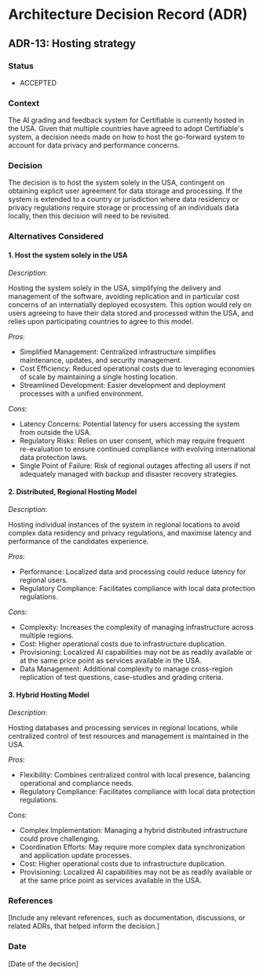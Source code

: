 # Architecture Decision Record (ADR)

## ADR-13: Hosting strategy

### Status
- ACCEPTED

### Context
The AI grading and feedback system for Certifiable is currently hosted in the USA. Given that multiple countries have agreed to adopt Certifiable's system, a decision needs made on how to host the go-forward system to account for data privacy and performance concerns.

### Decision
The decision is to host the system solely in the USA, contingent on obtaining explicit user agreement for data storage and processing. If the system is extended to a country or jurisdiction where data residency or privacy regulations require storage or processing of an individuals data locally, then this decision will need to be revisited.

### Alternatives Considered

#### 1. Host the system solely in the USA

*Description*:

Hosting the system solely in the USA, simplifying the delivery and management of the software, avoiding replication and in particular cost concerns of an internatially deployed ecosystem. This option would rely on users agreeing to have their data stored and processed within the USA, and relies upon participating countries to agree to this model.

*Pros*:
- Simplified Management: Centralized infrastructure simplifies maintenance, updates, and security management.
- Cost Efficiency: Reduced operational costs due to leveraging economies of scale by maintaining a single hosting location.
- Streamlined Development: Easier development and deployment processes with a unified environment.

*Cons*:
- Latency Concerns: Potential latency for users accessing the system from outside the USA.
- Regulatory Risks: Relies on user consent, which may require frequent re-evaluation to ensure continued compliance with evolving international data protection laws.
- Single Point of Failure: Risk of regional outages affecting all users if not adequately managed with backup and disaster recovery strategies.

#### 2. Distributed, Regional Hosting Model

*Description*:

Hosting individual instances of the system in regional locations to avoid complex data residency and privacy regulations, and maximise latency and performance of the candidates experience.

*Pros*:
- Performance: Localized data and processing could reduce latency for regional users.
- Regulatory Compliance: Facilitates compliance with local data protection regulations.

*Cons*:
- Complexity: Increases the complexity of managing infrastructure across multiple regions.
- Cost: Higher operational costs due to infrastructure duplication.
- Provisioning: Localized AI capabilities may not be as readily available or at the same price point as services available in the USA.
- Data Management: Additional complexity to manage cross-region replication of test questions, case-studies and grading criteria.

#### 3. Hybrid Hosting Model

*Description*:

Hosting databases and processing services in regional locations, while centralized control of test resources and management is maintained in the USA.

*Pros*:
- Flexibility: Combines centralized control with local presence, balancing operational and compliance needs.
- Regulatory Compliance: Facilitates compliance with local data protection regulations.

*Cons*:
- Complex Implementation: Managing a hybrid distributed infrastructure could prove challenging.
- Coordination Efforts: May require more complex data synchronization and application update processes.
- Cost: Higher operational costs due to infrastructure duplication.
- Provisioning: Localized AI capabilities may not be as readily available or at the same price point as services available in the USA.

### References
[Include any relevant references, such as documentation, discussions, or related ADRs, that helped inform the decision.]

### Date
[Date of the decision]
